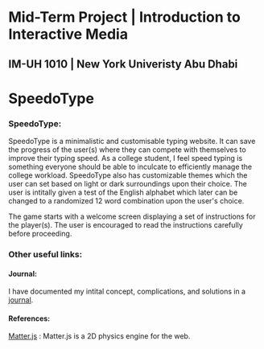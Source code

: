# Mid-Term Project | Introduction to Interactive Media
## IM-UH 1010 | New York Univeristy Abu Dhabi
# SpeedoType

### SpeedoType:
SpeedoType is a minimalistic and customisable typing website. It can save the progress of the user(s) where they can compete with themselves to improve their typing speed. As a college student, I feel speed typing is something everyone should be able to inculcate to efficiently manage the college workload. SpeedoType also has customizable themes which the user can set based on light or dark surroundings upon their choice. The user is intitally given a test of the English alphabet which later can be changed to a randomized 12 word combination upon the user's choice. 


The game starts with a welcome screen displaying a set of instructions for the player(s). The user is encouraged to read the instructions carefully before proceeding.










### Other useful links:
#### Journal:
I have documented my intital concept, complications, and solutions in a [journal](https://github.com/sripranav9/IntroductionToInteractiveMedia/blob/main/midtermProject/journal.md).

#### References:

[Matter.js](https://brm.io/matter-js/) : Matter.js is a 2D physics engine for the web.
